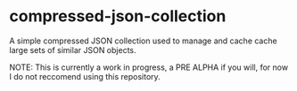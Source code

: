 # compressed-json-collection
A simple compressed JSON collection used to manage and cache cache large sets of similar JSON objects. 

NOTE: This is currently a work in progress, a PRE ALPHA if you will, for now I do not reccomend using this repository. 
